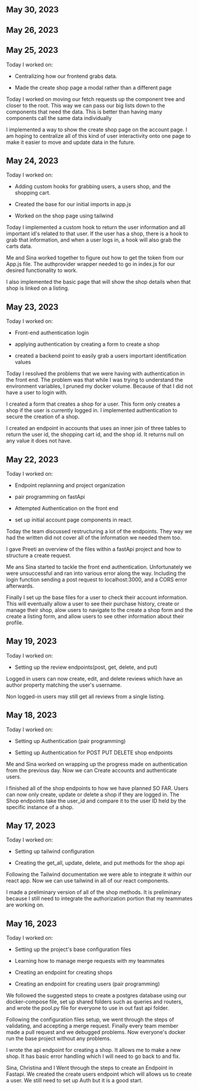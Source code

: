 ## May 30, 2023

## May 26, 2023

## May 25, 2023

Today I worked on:

- Centralizing how our frontend grabs data.

- Made the create shop page a modal rather than a different page

Today I worked on moving our fetch requests up the component tree and closer to the root. This way we can pass our big lists down to the components that need the data. This is better than having many components call the same data individually

I implemented a way to show the create shop page on the account page. I am hoping to centralize all of this kind of user interactivity onto one page to make it easier to move and update data in the future.

## May 24, 2023

Today I worked on:

- Adding custom hooks for grabbing users, a users shop, and the shopping cart.

- Created the base for our initial imports in app.js

- Worked on the shop page using tailwind

Today I implemented a custom hook to return the user information and all important id's related to that user. If the user has a shop, there is a hook to grab that information, and when a user logs in, a hook will also grab the carts data.

Me and Sina worked together to figure out how to get the token from our App.js file. The authprovider wrapper needed to go in index.js for our desired functionality to work.

I also implemented the basic page that will show the shop details when that shop is linked on a listing.

## May 23, 2023

Today I worked on:

- Front-end authentication login

- applying authentication by creating a form to create a shop

- created a backend point to easily grab a users important identification values

Today I resolved the problems that we were having with authentication in the front end. The problem was that while I was trying to understand the environment variables, I pruned my docker volume. Because of that I did not have a user to login with.

I created a form that creates a shop for a user. This form only creates a shop if the user is currently logged in. I implemented authentication to secure the creation of a shop.

I created an endpoint in accounts that uses an inner join of three tables to return the user id, the shopping cart id, and the shop id. It returns null on any value it does not have.

## May 22, 2023

Today I worked on:

- Endpoint replanning and project organization

- pair programming on fastApi

- Attempted Authentication on the front end

- set up initial account page components in react.

Today the team discussed restructuring a lot of the endpoints. They way we had the written did not cover all of the information we needed them too.

I gave Preeti an overview of the files within a fastApi project and how to structure a create request.

Me ans Sina started to tackle the front end authentication. Unfortunately we were unsuccessful and ran into various error along the way. Including the login function sending a post request to localhost:3000, and a CORS error afterwards.

Finally I set up the base files for a user to check their account information. This will eventually allow a user to see their purchase history, create or manage their shop, alow users to navigate to the create a shop form and the create a listing form, and allow users to see other information about their profile.

## May 19, 2023

Today I worked on:

- Setting up the review endpoints(post, get, delete, and put)

Logged in users can now create, edit, and delete reviews which have an author property matching the user's username.

Non logged-in users may still get all reviews from a single listing.

## May 18, 2023

Today I worked on:

- Setting up Authentication (pair programming)

- Setting up Authentication for POST PUT DELETE shop endpoints

Me and Sina worked on wrapping up the progress made on authentication from the previous day. Now we can Create accounts and authenticate users.

I finished all of the shop endpoints to how we have planned SO FAR. Users can now only create, update or delete a shop if they are logged in. The Shop endpoints take the user_id and compare it to the user ID held by the specific instance of a shop.

## May 17, 2023

Today I worked on:

- Setting up tailwind configuration

- Creating the get_all, update, delete, and put methods for the shop api

Following the Tailwind documentation we were able to integrate it within our react app. Now we can use tailwind in all of our react components.

I made a preliminary version of all of the shop methods. It is preliminary because I still need to integrate the authorization portion that my teammates are working on.

## May 16, 2023

Today I worked on:

- Setting up the project's base configuration files

- Learning how to manage merge requests with my teammates

- Creating an endpoint for creating shops

- Creating an endpoint for creating users
  (pair programming)

We followed the suggested steps to create a postgres database using our docker-compose file, set up shared folders such as queries and routers, and wrote the pool.py file for everyone to use in out fast api folder.

Following the configuration files setup, we went through the steps of validating, and accepting a merge request. Finally every team member made a pull request and we debugged problems. Now everyone's docker run the base project without any problems.

I wrote the api endpoint for creating a shop. It allows me to make a new shop. It has basic error handling which I will need to go back to and fix.

Sina, Christina and I Went through the steps to create an Endpoint in Fastapi. We created the create users endpoint which will allows us to create a user. We still need to set up Auth but it is a good start.
